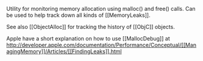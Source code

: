

Utility for monitoring memory allocation using malloc() and free() calls. Can be used to help track down all kinds of [[MemoryLeaks]]. 

See also [[ObjectAlloc]] for tracking the history of [[ObjC]] objects.

Apple have a short explanation on how to use [[MallocDebug]] at http://developer.apple.com/documentation/Performance/Conceptual/[[ManagingMemory]]/Articles/[[FindingLeaks]].html